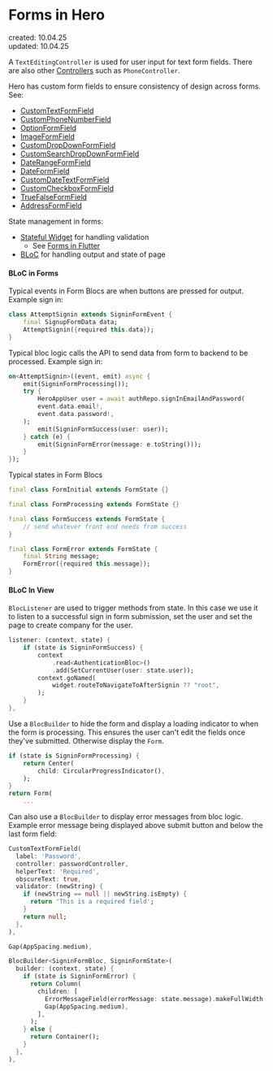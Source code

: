 # Forms in Hero  
created: 10.04.25  
updated: 10.04.25  

A `TextEditingController` is used for user input for text form fields.
There are also other [Controllers](Controllers) such as `PhoneController`.

Hero has custom form fields to ensure consistency of design across forms.
See:
* [CustomTextFormField](CustomTextFormField)
* [CustomPhoneNumberField](CustomPhoneNumberField)
* [OptionFormField](OptionFormField)
* [ImageFormField](ImageFormField)
* [CustomDropDownFormField](CustomDropDownFormField)
* [CustomSearchDropDownFormField](CustomSearchDropDownFormField)
* [DateRangeFormField](DateRangeFormField)
* [DateFormField](DateFormField)
* [CustomDateTextFormField](CustomDateTextFormField)
* [CustomCheckboxFormField](CustomCheckboxFormField)
* [TrueFalseFormField](TrueFalseFormField)
* [AddressFormField](AddressFormField)

State management in forms:
* [Stateful Widget](Stateful%20Widget) for handling validation
	* See [Forms in Flutter](Forms%20in%20Flutter.md)
* [BLoC](BLoC) for handling output and state of page

#### BLoC in Forms
Typical events in Form Blocs are when buttons are pressed for output.
Example sign in:
```dart
class AttemptSignin extends SigninFormEvent {
	final SignupFormData data;
	AttemptSignin({required this.data});
}
```
Typical bloc logic calls the API to send data from form to backend to be processed.
Example sign in:
```dart
on<AttemptSignin>((event, emit) async {
	emit(SigninFormProcessing());
	try {
		HeroAppUser user = await authRepo.signInEmailAndPassword(
		event.data.email!,	
		event.data.password!,
	);
		emit(SigninFormSuccess(user: user));
	} catch (e) {
		emit(SigninFormError(message: e.toString()));
	}
});
```
Typical states in Form Blocs 
```dart
final class FormInitial extends FormState {}

final class FormProcessing extends FormState {}

final class FormSuccess extends FormState {
	// send whatever front end needs from success
}

final class FormError extends FormState {
	final String message;
	FormError({required this.message});
}
```

#### BLoC In View 
`BlocListener` are used to trigger methods from state.
In this case we use it to listen to a successful sign in form submission, set the user and set the page to create company for the user.
```dart
listener: (context, state) {
	if (state is SigninFormSuccess) {
		context
			.read<AuthenticationBloc>()
			.add(SetCurrentUser(user: state.user));
		context.goNamed(
			widget.routeToNavigateToAfterSignin ?? "root",
		);
	}
},
```
Use a `BlocBuilder` to hide the form and display a loading indicator to when the form is processing. This ensures the user can't edit the fields once they've submitted. Otherwise display the `Form`.
```dart
if (state is SigninFormProcessing) {
	return Center(
		child: CircularProgressIndicator(),
	);
}
return Form(
	...
```
Can also use a `BlocBuilder` to display error messages from bloc logic.
Example error message being displayed above submit button and below the last form field:
```dart
CustomTextFormField(
  label: 'Password',
  controller: passwordController,
  helperText: 'Required',
  obscureText: true,
  validator: (newString) {
    if (newString == null || newString.isEmpty) {
      return 'This is a required field';
    }
    return null;
  },
),

Gap(AppSpacing.medium),

BlocBuilder<SigninFormBloc, SigninFormState>(
  builder: (context, state) {
    if (state is SigninFormError) {
      return Column(
        children: [
          ErrorMessageField(errorMessage: state.message).makeFullWidth(),
          Gap(AppSpacing.medium),
        ],
      );
    } else {
      return Container();
    }
  },
),

```
